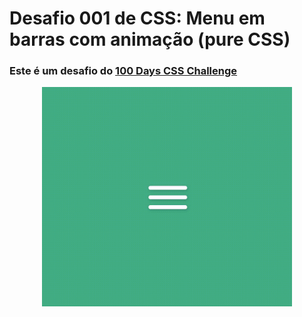 # Desafio 001 de CSS: Menu em barras com animação (pure CSS)
### Este é um desafio do [100 Days CSS Challenge](https://100dayscss.com/?dayIndex=001)


<div align="center">
  <img src="images/animation.gif" width="400px" title="nintendo switch">
</div>